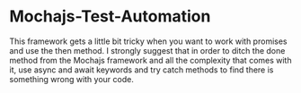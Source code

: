 # Mochajs-Test-Automation
This framework gets a little bit tricky when you want to work with promises and use the then method. I strongly suggest that in order to ditch the done method from the Mochajs framework and all the complexity that comes with it, use async and await keywords and try catch methods to find there is something wrong with your code.
